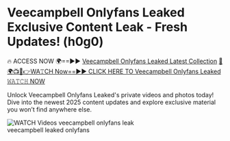 # Veecampbell Onlyfans Leaked Exclusive Content Leak - Fresh Updates! (h0g0)

🔥 ACCESS NOW 🌍==►► <a href="https://tinyurl.com/3fjeunct" rel="nofollow">Veecampbell Onlyfans Leaked Latest Collection</a></h3>
[🔴🌍📺📱👉WA𝚃CH Now==►► CLICK HERE TO Veecampbell Onlyfans Leaked 𝚆𝙰𝚃𝙲𝙷 NOW](https://tinyurl.com/3fjeunct)

Unlock Veecampbell Onlyfans Leaked's private videos and photos today! Dive into the newest 2025 content updates and explore exclusive material you won’t find anywhere else.


<a href="https://tinyurl.com/3fjeunct" rel="nofollow" data-target="animated-image.originalLink"><img src="https://camo.githubusercontent.com/8a4f000d20f83aca3bf7ec5f350d767afa0574a8a352519fd8cfa583a6f93a33/68747470733a2f2f692e696d6775722e636f6d2f644a486b345a712e676966" alt="WATCH Videos" data-canonical-src="https://i.imgur.com/dJHk4Zq.gif" style="max-width: 100%; display: inline-block;" data-target="animated-image.originalImage"></a>
veecampbell onlyfans leak<br>
veecampbell leaked onlyfans